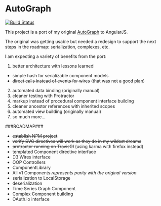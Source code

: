 AutoGraph
=========

[![Build Status](https://travis-ci.org/jbeuckm/AutoGraph.png)](https://travis-ci.org/jbeuckm/AutoGraph)

This project is a port of my original [AutoGraph](https://github.com/jbeuckm/AutoGraph--old-version- "Original AutoGraph Project") to AngularJS.

The original was getting usable but needed a redesign to support the next steps in the roadmap: serialization, complexes, etc.

I am expecting a variety of benefits from the port:

1. better architecture with lessons learned
  * simple hash for serializable component models
  * ~~direct calls instead of events for wires~~ (that was not a good plan)
2. automated data binding (originally manual)
3. cleaner testing with Protractor
4. markup instead of procedural component interface building
5. cleaner ancestor references with inherited scopes
6. automated view building (originally manual)
7. so much more...

###ROADMAP###

+ ~~establish NPM project~~
+ ~~verify SVG directives will work as they do in my wildest dreams~~
+ ~~protractor running on TravisCI~~ (using karma with firefox instead)
+ templated Component directive interface
+ D3 Wires interface
+ OOP Controllers
+ ComponentLibrary
+ All v1 Components *represents parity with the original version*
+ serialization to LocalStorage
+ deserialization
+ Time Series Graph Component
+ Complex Component building
+ OAuth.io interface

